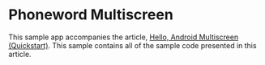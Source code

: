 Phoneword Multiscreen
=====================

This sample app accompanies the article, 
[Hello, Android Multiscreen (Quickstart)](http://developer.xamarin.com/guides/android/getting_started/hello,android_multiscreen/hello,android_multiscreen_quickstart/).
This sample contains all of the sample code presented in this article.
